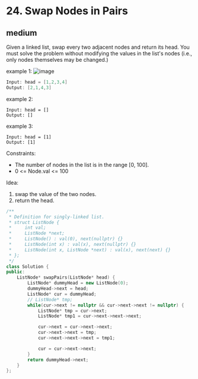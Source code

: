 # 24. Swap Nodes in Pairs

## **medium**

Given a linked list, swap every two adjacent nodes and return its head. You must solve the problem without modifying the values in the list's nodes (i.e., only nodes themselves may be changed.)

example 1:
![image](https://assets.leetcode.com/uploads/2020/10/03/swap_ex1.jpg)
```cpp
Input: head = [1,2,3,4]
Output: [2,1,4,3]
```

example 2:
```
Input: head = []
Output: []
```

example 3:
```
Input: head = [1]
Output: [1]
```

Constraints:
- The number of nodes in the list is in the range [0, 100].
- 0 <= Node.val <= 100

Idea:
1. swap the value of the two nodes.
2. return the head.

```cpp
/**
 * Definition for singly-linked list.
 * struct ListNode {
 *     int val;
 *     ListNode *next;
 *     ListNode() : val(0), next(nullptr) {}
 *     ListNode(int x) : val(x), next(nullptr) {}
 *     ListNode(int x, ListNode *next) : val(x), next(next) {}
 * };
 */
class Solution {
public:
    ListNode* swapPairs(ListNode* head) {
        ListNode* dummyHead = new ListNode(0);
        dummyHead->next = head;
        ListNode* cur = dummyHead;
        // ListNode* tmp;
        while(cur->next != nullptr && cur->next->next != nullptr) {
            ListNode* tmp = cur->next; 
            ListNode* tmp1 = cur->next->next->next; 

            cur->next = cur->next->next;   
            cur->next->next = tmp;          
            cur->next->next->next = tmp1;  

            cur = cur->next->next;
        }
        return dummyHead->next;
    }
};
```





























